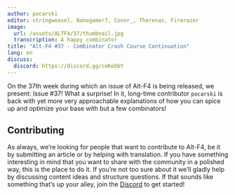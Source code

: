 ```yaml
---
author: pocarski
editor: stringweasel, Nanogamer7, Conor_, Therenas, Firerazer
image:
  url: /assets/ALTF4/37/thumbnail.jpg
  transcription: A happy combinator
title: "Alt-F4 #37 - Combinator Crash Course Continuation"
lang: en
discuss:
  discord: https://discord.gg/ceKebbY
---
```


On the 37th week during which an issue of Alt-F4 is being released, we present: Issue #37! What a surprise! In it, long-time contributor `pocarski` is back with yet more very approachable explanations of how you can spice up and optimize your base with but a few combinators!

## Contributing

As always, we’re looking for people that want to contribute to Alt-F4, be it by submitting an article or by helping with translation. If you have something interesting in mind that you want to share with the community in a polished way, this is the place to do it. If you’re not too sure about it we’ll gladly help by discussing content ideas and structure questions. If that sounds like something that’s up your alley, join the [Discord](https://discord.gg/nxnCFkb) to get started!
